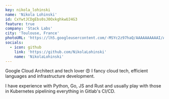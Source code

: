```yaml
---
key: nikola_lohinski
name: 'Nikola Lohinski'
id: CxYwtJCDgEbs0sJ0OxkghkwUJ4G3
feature: true
company: 'Stack Labs'
city: 'Toulouse, France'
photoURL: 'https://lh5.googleusercontent.com/-MSYc2z97haQ/AAAAAAAAAAI/AAAAAAAAADw/6S9E4T6u1Ok/photo.jpg'
socials:
  - icon: github
    link: 'https://github.com/NikolaLohinski'
    name: 'NikolaLohinski'
---
```


Google Cloud Architect and tech lover 😍 I fancy cloud tech, efficient languages and infrastructure development.

I have experience with Python, Go, JS and Rust and usually play with those in Kubernetes pipelining everything in Gitlab's CI/CD. 
